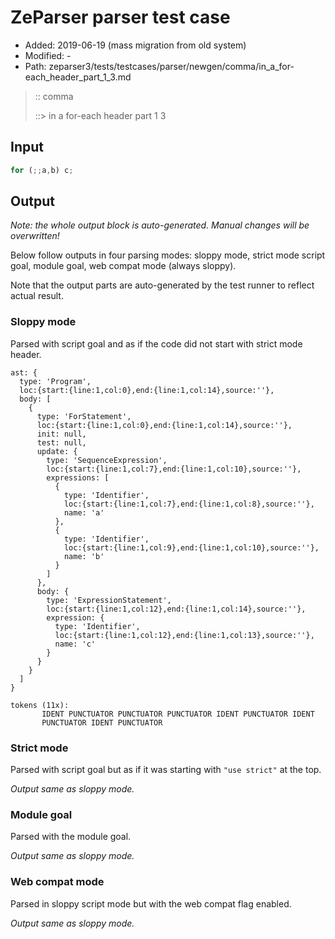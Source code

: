 # ZeParser parser test case

- Added: 2019-06-19 (mass migration from old system)
- Modified: -
- Path: zeparser3/tests/testcases/parser/newgen/comma/in_a_for-each_header_part_1_3.md

> :: comma
>
> ::> in a for-each header part 1 3

## Input

`````js
for (;;a,b) c;
`````

## Output

_Note: the whole output block is auto-generated. Manual changes will be overwritten!_

Below follow outputs in four parsing modes: sloppy mode, strict mode script goal, module goal, web compat mode (always sloppy).

Note that the output parts are auto-generated by the test runner to reflect actual result.

### Sloppy mode

Parsed with script goal and as if the code did not start with strict mode header.

`````
ast: {
  type: 'Program',
  loc:{start:{line:1,col:0},end:{line:1,col:14},source:''},
  body: [
    {
      type: 'ForStatement',
      loc:{start:{line:1,col:0},end:{line:1,col:14},source:''},
      init: null,
      test: null,
      update: {
        type: 'SequenceExpression',
        loc:{start:{line:1,col:7},end:{line:1,col:10},source:''},
        expressions: [
          {
            type: 'Identifier',
            loc:{start:{line:1,col:7},end:{line:1,col:8},source:''},
            name: 'a'
          },
          {
            type: 'Identifier',
            loc:{start:{line:1,col:9},end:{line:1,col:10},source:''},
            name: 'b'
          }
        ]
      },
      body: {
        type: 'ExpressionStatement',
        loc:{start:{line:1,col:12},end:{line:1,col:14},source:''},
        expression: {
          type: 'Identifier',
          loc:{start:{line:1,col:12},end:{line:1,col:13},source:''},
          name: 'c'
        }
      }
    }
  ]
}

tokens (11x):
       IDENT PUNCTUATOR PUNCTUATOR PUNCTUATOR IDENT PUNCTUATOR IDENT
       PUNCTUATOR IDENT PUNCTUATOR
`````

### Strict mode

Parsed with script goal but as if it was starting with `"use strict"` at the top.

_Output same as sloppy mode._

### Module goal

Parsed with the module goal.

_Output same as sloppy mode._

### Web compat mode

Parsed in sloppy script mode but with the web compat flag enabled.

_Output same as sloppy mode._
